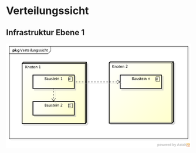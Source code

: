 Verteilungssicht
================

Infrastruktur Ebene 1
---------------------

![Abbildung Infrastruktur Ebene 1](Abbildungen/Infrastruktur_Ebene_1.png)
